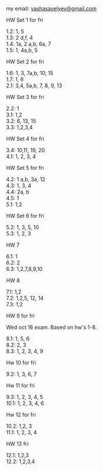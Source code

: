my email: yashasavelyev@gmail.com

HW Set 1 for fri

1.2: 1, 5  
1.3: 2 d,f, 4  
1.4: 1a, 2 a,b, 6a, 7  
1.5: 1, 4a,b, 5

HW Set 2 for fri

1.6: 1, 3, 7a,b, 10, 15  
1.7: 1, 6  
2.1: 3,4, 5a,b, 7, 8, 9, 13  

HW Set 3 for fri

2.2: 1  
3.1: 1,2  
3.2: 6, 13, 15  
3.3: 1,2,3,4  

HW Set 4 for fri

3.4: 10,11, 19, 20  
4.1: 1, 2, 3, 4  

HW Set 5 for fri

4.2: 1 a,b, 3a, 12  
4.3: 1, 3, 4  
4.4: 2a, b  
4.5: 1  
5.1: 1,2

HW Set 6 for fri

5.2: 1, 3, 5, 10  
5.3: 1, 2, 3  

HW 7

6.1: 1  
6.2: 2  
6.3: 1,2,7,8,9,10  

HW 8

7.1: 1,2  
7.2: 1,2,5, 12, 14  
7.3: 1,2

HW 9 for fri

Wed oct 16 exam. Based on hw's 1-8.

8.1: 1, 5, 6  
8.2: 2, 3  
8.3: 1, 2, 3, 4, 9  

Hw 10 for fri

9.2: 1, 3, 6, 7  

Hw 11 for fri

9.3: 1, 2, 3, 4, 5  
10.1: 1, 2, 3, 4, 6  

Hw 12 for fri

10.2: 1,2, 3  
11.1: 1, 2, 3, 4  

HW 13 fri

12.1: 1,2,3  
12.2: 1,2,3,4  
